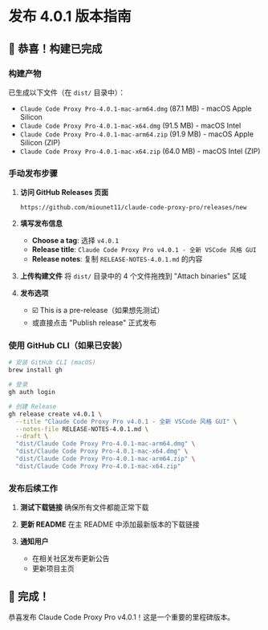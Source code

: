 # 发布 4.0.1 版本指南

## 🎉 恭喜！构建已完成

### 构建产物
已生成以下文件（在 `dist/` 目录中）：
- `Claude Code Proxy Pro-4.0.1-mac-arm64.dmg` (87.1 MB) - macOS Apple Silicon
- `Claude Code Proxy Pro-4.0.1-mac-x64.dmg` (91.5 MB) - macOS Intel
- `Claude Code Proxy Pro-4.0.1-mac-arm64.zip` (91.9 MB) - macOS Apple Silicon (ZIP)
- `Claude Code Proxy Pro-4.0.1-mac-x64.zip` (64.0 MB) - macOS Intel (ZIP)

### 手动发布步骤

1. **访问 GitHub Releases 页面**
   ```
   https://github.com/miounet11/claude-code-proxy-pro/releases/new
   ```

2. **填写发布信息**
   - **Choose a tag**: 选择 `v4.0.1`
   - **Release title**: `Claude Code Proxy Pro v4.0.1 - 全新 VSCode 风格 GUI`
   - **Release notes**: 复制 `RELEASE-NOTES-4.0.1.md` 的内容

3. **上传构建文件**
   将 `dist/` 目录中的 4 个文件拖拽到 "Attach binaries" 区域

4. **发布选项**
   - ☑️ This is a pre-release（如果想先测试）
   - 或直接点击 "Publish release" 正式发布

### 使用 GitHub CLI（如果已安装）

```bash
# 安装 GitHub CLI (macOS)
brew install gh

# 登录
gh auth login

# 创建 Release
gh release create v4.0.1 \
  --title "Claude Code Proxy Pro v4.0.1 - 全新 VSCode 风格 GUI" \
  --notes-file RELEASE-NOTES-4.0.1.md \
  --draft \
  "dist/Claude Code Proxy Pro-4.0.1-mac-arm64.dmg" \
  "dist/Claude Code Proxy Pro-4.0.1-mac-x64.dmg" \
  "dist/Claude Code Proxy Pro-4.0.1-mac-arm64.zip" \
  "dist/Claude Code Proxy Pro-4.0.1-mac-x64.zip"
```

### 发布后续工作

1. **测试下载链接**
   确保所有文件都能正常下载

2. **更新 README**
   在主 README 中添加最新版本的下载链接

3. **通知用户**
   - 在相关社区发布更新公告
   - 更新项目主页

## 🎊 完成！

恭喜发布 Claude Code Proxy Pro v4.0.1！这是一个重要的里程碑版本。